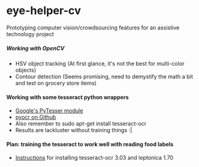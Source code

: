eye-helper-cv
=============

Prototyping computer vision/crowdsourcing features for an assistive technology project 

##### Working with OpenCV 
- HSV object tracking (At first glance, it's not the best for multi-color objects)
- Contour detection (Seems promising, need to demystify the math a bit and test on grocery store items)

#### Working with some tesseract python wrappers
- [Google's PyTesser module](https://code.google.com/p/pytesser/w/list)
- [pyocr on Github](https://github.com/jflesch/pyocr)
- Also remember to 
    sudo apt-get install tesseract-ocr
- Results are lackluster without training things :|

#### Plan: training the tesseract to work well with reading food labels
- [Instructions](https://github.com/greenteawarrior/eye-helper-cv/blob/master/installing-tesseract-leptonica.md) for installing tesseract-ocr 3.03 and leptonica 1.70

